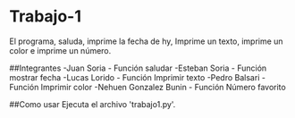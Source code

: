 # Trabajo-1
 El programa, saluda, imprime la fecha de hy, Imprime un texto, imprime un color e imprime un número.

##Integrantes
-Juan Soria - Función saludar
-Esteban Soria - Función mostrar fecha
-Lucas Lorido - Función Imprimir texto
-Pedro Balsari - Función Imprimir color
-Nehuen Gonzalez Bunin - Función Número favorito

##Como usar
Ejecuta el archivo 'trabajo1.py'.
